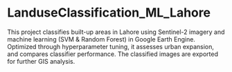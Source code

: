 # LanduseClassification_ML_Lahore
This project classifies built-up areas in Lahore using Sentinel-2 imagery and machine learning (SVM &amp; Random Forest) in Google Earth Engine. Optimized through hyperparameter tuning, it assesses urban expansion, and compares classifier performance. The classified images are exported for further GIS analysis.
